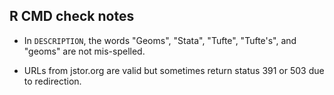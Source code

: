 ## R CMD check notes

* In `DESCRIPTION`, the words "Geoms", "Stata", "Tufte", "Tufte's", and "geoms" are not mis-spelled.

* URLs from jstor.org are valid but sometimes return status 391 or 503 due to redirection.
